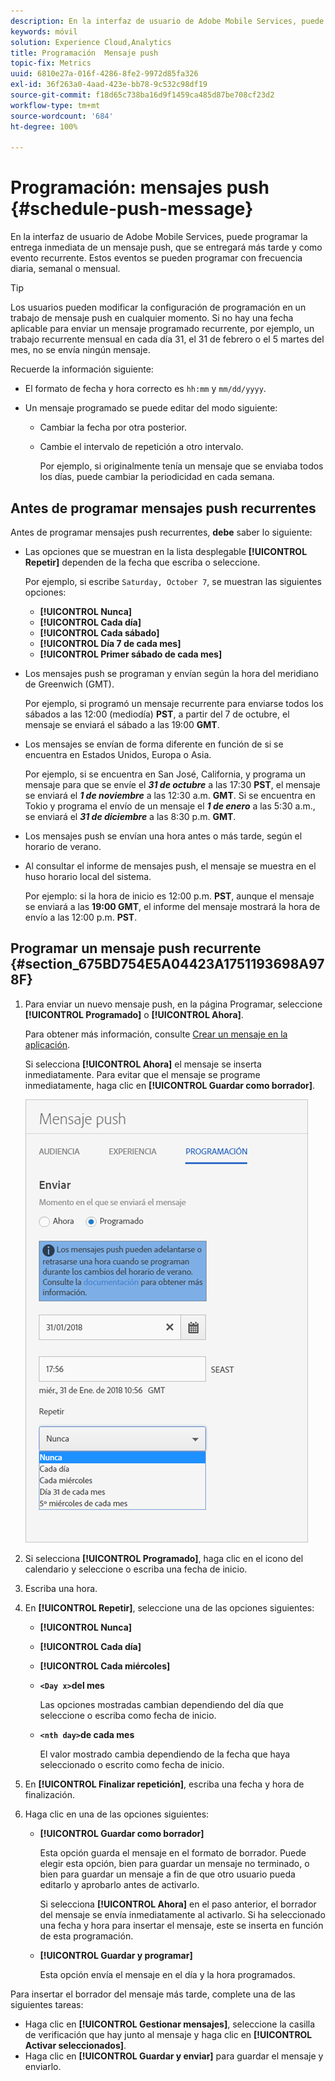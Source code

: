 ```yaml
---
description: En la interfaz de usuario de Adobe Mobile Services, puede programar la entrega inmediata de un mensaje push, que se entregará más tarde y como evento recurrente. Estos eventos se pueden programar con frecuencia diaria, semanal o mensual.
keywords: móvil
solution: Experience Cloud,Analytics
title: Programación  Mensaje push
topic-fix: Metrics
uuid: 6810e27a-016f-4286-8fe2-9972d85fa326
exl-id: 36f263a0-4aad-423e-bb78-9c532c98df19
source-git-commit: f18d65c738ba16d9f1459ca485d87be708cf23d2
workflow-type: tm+mt
source-wordcount: '684'
ht-degree: 100%

---
```


# Programación: mensajes push {#schedule-push-message}

En la interfaz de usuario de Adobe Mobile Services, puede programar la entrega inmediata de un mensaje push, que se entregará más tarde y como evento recurrente. Estos eventos se pueden programar con frecuencia diaria, semanal o mensual.

>[!TIP]
>
>Los usuarios pueden modificar la configuración de programación en un trabajo de mensaje push en cualquier momento. Si no hay una fecha aplicable para enviar un mensaje programado recurrente, por ejemplo, un trabajo recurrente mensual en cada día 31, el 31 de febrero o el 5 martes del mes, no se envía ningún mensaje.

Recuerde la información siguiente:

* El formato de fecha y hora correcto es `hh:mm` y `mm/dd/yyyy`.

* Un mensaje programado se puede editar del modo siguiente:

   * Cambiar la fecha por otra posterior.
   * Cambie el intervalo de repetición a otro intervalo.

      Por ejemplo, si originalmente tenía un mensaje que se enviaba todos los días, puede cambiar la periodicidad en cada semana.

## Antes de programar mensajes push recurrentes

Antes de programar mensajes push recurrentes, **debe** saber lo siguiente:

* Las opciones que se muestran en la lista desplegable **[!UICONTROL Repetir]** dependen de la fecha que escriba o seleccione.

   Por ejemplo, si escribe `Saturday, October 7`, se muestran las siguientes opciones:

   * **[!UICONTROL Nunca]**
   * **[!UICONTROL Cada día]**
   * **[!UICONTROL Cada sábado]**
   * **[!UICONTROL Día 7 de cada mes]**
   * **[!UICONTROL Primer sábado de cada mes]**

* Los mensajes push se programan y envían según la hora del meridiano de Greenwich (GMT).

   Por ejemplo, si programó un mensaje recurrente para enviarse todos los sábados a las 12:00 (mediodía) **PST**, a partir del 7 de octubre, el mensaje se enviará el sábado a las 19:00 **GMT**.
* Los mensajes se envían de forma diferente en función de si se encuentra en Estados Unidos, Europa o Asia.

   Por ejemplo, si se encuentra en San José, California, y programa un mensaje para que se envíe el ***31 de octubre*** a las 17:30 **PST**, el mensaje se enviará el ***1 de noviembre*** a las 12:30 a.m. **GMT**. Si se encuentra en Tokio y programa el envío de un mensaje el ***1 de enero*** a las 5:30 a.m., se enviará el ***31 de diciembre*** a las 8:30 p.m. **GMT**.
* Los mensajes push se envían una hora antes o más tarde, según el horario de verano.
* Al consultar el informe de mensajes push, el mensaje se muestra en el huso horario local del sistema.

   Por ejemplo: si la hora de inicio es 12:00 p.m. **PST**, aunque el mensaje se enviará a las **19:00 GMT**, el informe del mensaje mostrará la hora de envío a las 12:00 p.m. **PST**.

## Programar un mensaje push recurrente {#section_675BD754E5A04423A1751193698A978F}

1. Para enviar un nuevo mensaje push, en la página Programar, seleccione **[!UICONTROL Programado]** o **[!UICONTROL Ahora]**.

   Para obtener más información, consulte [Crear un mensaje en la aplicación](/help/using/in-app-messaging/t-create-push-message/t-create-push-message.md).

   Si selecciona **[!UICONTROL Ahora]** el mensaje se inserta inmediatamente. Para evitar que el mensaje se programe inmediatamente, haga clic en **[!UICONTROL Guardar como borrador]**.

   ![](assets/schedule-push-message.png)

1. Si selecciona **[!UICONTROL Programado]**, haga clic en el icono del calendario y seleccione o escriba una fecha de inicio.
1. Escriba una hora. 
1. En **[!UICONTROL Repetir]**, seleccione una de las opciones siguientes:

   * **[!UICONTROL Nunca]**
   * **[!UICONTROL Cada día]**
   * **[!UICONTROL Cada miércoles]**
   * **`<Day x>`del mes**

      Las opciones mostradas cambian dependiendo del día que seleccione o escriba como fecha de inicio.
   * **`<nth day>`de cada mes**

      El valor mostrado cambia dependiendo de la fecha que haya seleccionado o escrito como fecha de inicio.

1. En **[!UICONTROL Finalizar repetición]**, escriba una fecha y hora de finalización.
1. Haga clic en una de las opciones siguientes:

   * **[!UICONTROL Guardar como borrador]**

      Esta opción guarda el mensaje en el formato de borrador. Puede elegir esta opción, bien para guardar un mensaje no terminado, o bien para guardar un mensaje a fin de que otro usuario pueda editarlo y aprobarlo antes de activarlo.

      Si selecciona **[!UICONTROL Ahora]** en el paso anterior, el borrador del mensaje se envía inmediatamente al activarlo. Si ha seleccionado una fecha y hora para insertar el mensaje, este se inserta en función de esta programación.

   * **[!UICONTROL Guardar y programar]**

      Esta opción envía el mensaje en el día y la hora programados.

Para insertar el borrador del mensaje más tarde, complete una de las siguientes tareas:

* Haga clic en **[!UICONTROL Gestionar mensajes]**, seleccione la casilla de verificación que hay junto al mensaje y haga clic en **[!UICONTROL Activar seleccionados]**.
* Haga clic en **[!UICONTROL Guardar y enviar]** para guardar el mensaje y enviarlo.
